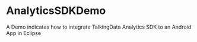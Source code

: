 # AnalyticsSDKDemo
A Demo indicates how to integrate TalkingData Analytics SDK to an Android App in Eclipse
